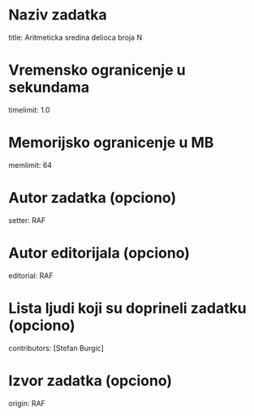 # Naziv zadatka
title: Aritmeticka sredina delioca broja N

# Vremensko ogranicenje u sekundama
timelimit: 1.0

# Memorijsko ogranicenje u MB
memlimit: 64

# Autor zadatka (opciono)
setter: RAF

# Autor editorijala (opciono)
editorial: RAF

# Lista ljudi koji su doprineli zadatku (opciono)
contributors: [Stefan Burgic]

# Izvor zadatka (opciono)
origin: RAF
